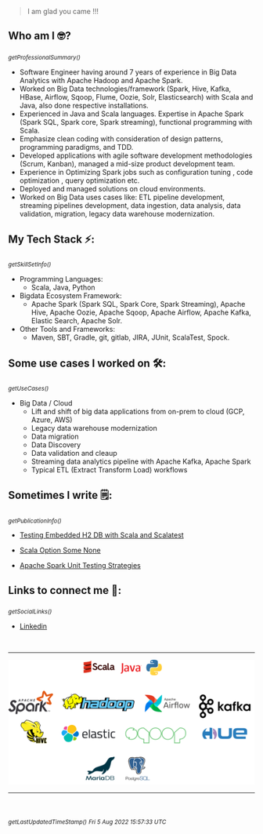 >I am glad you came !!!

## Who am I 🤓? 
*<sub>getProfessionalSummary()</sub>*
- Software Engineer having around 7 years of experience in Big Data Analytics with Apache Hadoop and Apache Spark.
- Worked on Big Data technologies/framework (Spark, Hive, Kafka, HBase, Airflow, Sqoop, Flume, Oozie, Solr, Elasticsearch) with Scala and Java, also done respective installations.
- Experienced in Java and Scala languages. Expertise in Apache Spark (Spark SQL, Spark core, Spark streaming), functional programming with Scala.
- Emphasize clean coding with consideration of design patterns, programming paradigms, and TDD.
- Developed applications with agile software development methodologies (Scrum, Kanban), managed a
mid-size product development team.
- Experience in Optimizing Spark jobs such as configuration tuning , code optimization , query
optimization etc.
- Deployed and managed solutions on cloud environments.
- Worked on Big Data uses cases like: ETL pipeline development, streaming pipelines development, data
ingestion, data analysis, data validation, migration, legacy data warehouse modernization.


## My Tech Stack ⚡️:
*<sub>getSkillSetInfo()</sub>*
- Programming Languages:
    - Scala, Java, Python
- Bigdata Ecosystem Framework:
    - Apache Spark (Spark SQL, Spark Core, Spark Streaming), Apache Hive, Apache Oozie, Apache Sqoop, Apache Airflow, Apache Kafka, Elastic Search, Apache Solr.
- Other Tools and Frameworks:
    - Maven, SBT, Gradle, git, gitlab, JIRA, JUnit, ScalaTest, Spock.

## Some use cases I worked on 🛠:
*<sub>getUseCases()</sub>*
- Big Data / Cloud
    - Lift and shift of big data applications from on-prem to cloud (GCP, Azure, AWS)
    - Legacy data warehouse modernization
    - Data migration
    - Data Discovery
    - Data validation and cleaup
    - Streaming data analytics pipeline with Apache Kafka, Apache Spark
    - Typical ETL (Extract Transform Load) workflows

## Sometimes I write 🗒:
*<sub>getPublicationInfo()</sub>*
- [Testing Embedded H2 DB with Scala and Scalatest](https://medium.com/@sukumaar/testing-embedded-h2-db-with-scala-and-scalatest-3a863aafc9ab)

- [Scala Option Some None](https://medium.com/@sukumaar/scala-option-some-none-b9f735acfb82)

- [Apache Spark Unit Testing Strategies](https://dev.to/sukumaar/apache-spark-unit-testing-strategies-451j)

## Links to connect me 🚀:
*<sub>getSocialLinks()</sub>*
- [Linkedin](https://www.linkedin.com/in/sukumaar)


<br>

---
![Tech stack logo](/docs/assets/tech-stack-4.png)

---
<br>

*<sub>getLastUpdatedTimeStamp()</sub>*
*<sub>Fri  5 Aug 2022 15:57:33 UTC</sub>*